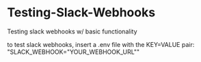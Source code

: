 # Testing-Slack-Webhooks
Testing slack webhooks w/ basic functionality

to test slack webhooks, insert a .env file with the KEY=VALUE pair: "SLACK_WEBHOOK="YOUR_WEBHOOK_URL""
